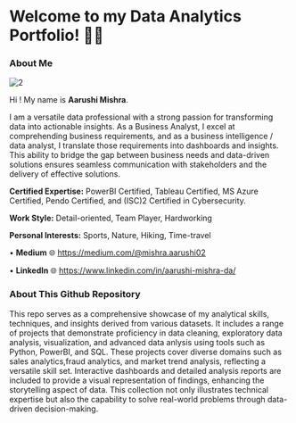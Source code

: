 # Welcome to my Data Analytics Portfolio! 🙋‍♀️

### About Me 

![2](https://github.com/aarushi50/Portfolio-Projects/assets/35843318/35de48b0-544b-48e7-9102-d031d880fe99)

Hi ! My name is **Aarushi Mishra**. 

I am a versatile data professional with a strong passion for transforming data into actionable insights. As a Business Analyst, I excel at comprehending business requirements, and as a business intelligence / data analyst, I translate those requirements into dashboards and insights. This ability to bridge the gap between business needs and data-driven solutions ensures seamless communication with stakeholders and the delivery of effective solutions.

**Certified Expertise:** PowerBI Certified, Tableau Certified, MS Azure Certified, Pendo Certified, and (ISC)2 Certified in Cybersecurity.

**Work Style:** Detail-oriented, Team Player, Hardworking

**Personal Interests:** Sports, Nature, Hiking, Time-travel

 • **Medium** 🌐 https://medium.com/@mishra.aarushi02
 
 • **LinkedIn** 🌐 https://www.linkedin.com/in/aarushi-mishra-da/

### About This Github Repository

This repo serves as a comprehensive showcase of my analytical skills, techniques, and insights derived from various datasets. It includes a range of projects that demonstrate proficiency in data cleaning, exploratory data analysis, visualization, and advanced data anlysis using tools such as Python, PowerBI, and SQL. These projects cover diverse domains such as sales analytics,fraud analytics, and market trend analysis, reflecting a versatile skill set. Interactive dashboards and detailed analysis reports are included to provide a visual representation of findings, enhancing the storytelling aspect of data. This collection not only illustrates technical expertise but also the capability to solve real-world problems through data-driven decision-making.


